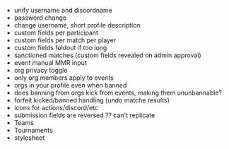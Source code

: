 - unify username and discordname
- password change
- change username, short profile description
- custom fields per participant
- custom fields per match per player
- custom fields foldout if too long
- sanctioned matches (custom fields revealed on admin approval)
- event manual MMR input
- org privacy toggle
- only org members apply to events
- orgs in your profile even when banned
- does banning from orgs kick from events, making them ununbannable?
- forfeit kicked/banned handling (undo matche results)
- icons for actions/discord/etc
- submission fields are reversed ?? can't replicate
- Teams
- Tournaments
- stylesheet